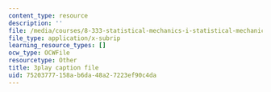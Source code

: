 ```yaml
---
content_type: resource
description: ''
file: /media/courses/8-333-statistical-mechanics-i-statistical-mechanics-of-particles-fall-2013/75203777158ab6da48a27223ef90c4da_BhVyiU_dWps.srt
file_type: application/x-subrip
learning_resource_types: []
ocw_type: OCWFile
resourcetype: Other
title: 3play caption file
uid: 75203777-158a-b6da-48a2-7223ef90c4da
---
```

